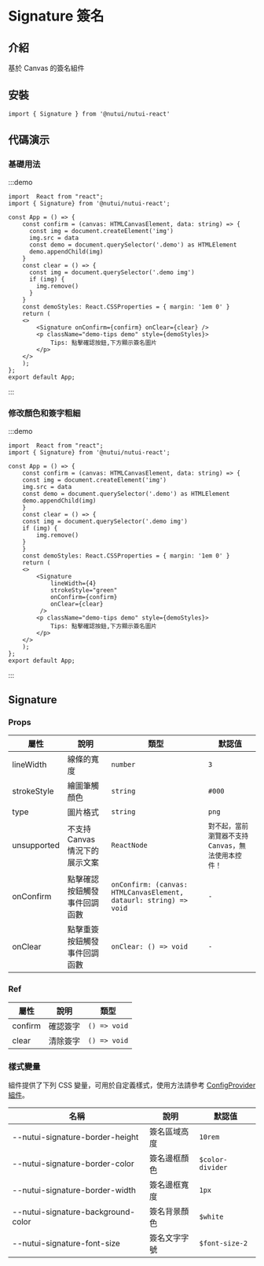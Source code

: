 # Signature 簽名

## 介紹

基於 Canvas 的簽名組件

## 安裝

```tsx
import { Signature } from '@nutui/nutui-react'
```

## 代碼演示

### 基礎用法

:::demo

```tsx
import  React from "react";
import { Signature} from '@nutui/nutui-react';

const App = () => {
    const confirm = (canvas: HTMLCanvasElement, data: string) => {
      const img = document.createElement('img')
      img.src = data
      const demo = document.querySelector('.demo') as HTMLElement
      demo.appendChild(img)
    }
    const clear = () => {
      const img = document.querySelector('.demo img')
      if (img) {
        img.remove()
      }
    }
    const demoStyles: React.CSSProperties = { margin: '1em 0' }
    return (
    <>
        <Signature onConfirm={confirm} onClear={clear} />
        <p className="demo-tips demo" style={demoStyles}>
            Tips: 點擊確認按鈕,下方顯示簽名圖片
        </p>
    </>
    );
};
export default App;
```

:::

### 修改顏色和簽字粗細

:::demo

```tsx
import  React from "react";
import { Signature} from '@nutui/nutui-react';

const App = () => {
    const confirm = (canvas: HTMLCanvasElement, data: string) => {
    const img = document.createElement('img')
    img.src = data
    const demo = document.querySelector('.demo') as HTMLElement
    demo.appendChild(img)
    }
    const clear = () => {
    const img = document.querySelector('.demo img')
    if (img) {
        img.remove()
    }
    }
    const demoStyles: React.CSSProperties = { margin: '1em 0' }
    return (
    <>
        <Signature
            lineWidth={4}
            strokeStyle="green"
            onConfirm={confirm}
            onClear={clear}
         />
        <p className="demo-tips demo" style={demoStyles}>
            Tips: 點擊確認按鈕,下方顯示簽名圖片
        </p>
    </>
    );
};
export default App;
```

:::

## Signature

### Props

| 屬性 | 說明 | 類型 | 默認值 |
| --- | --- | --- | --- |
| lineWidth | 線條的寬度 | `number` | `3` |
| strokeStyle | 繪圖筆觸顏色 | `string` | `#000` |
| type | 圖片格式 | `string` | `png` |
| unsupported | 不支持 Canvas 情況下的展示文案 | `ReactNode` | `對不起，當前瀏覽器不支持 Canvas，無法使用本控件！` |
| onConfirm | 點擊確認按鈕觸發事件回調函數 | `onConfirm: (canvas: HTMLCanvasElement, dataurl: string) => void` | `-` |
| onClear | 點擊重簽按鈕觸發事件回調函數 | `onClear: () => void` | `-` |

### Ref

| 屬性 | 說明 | 類型 |
| --- | --- | --- |
| confirm | 確認簽字 | `() => void` |
| clear | 清除簽字 | `() => void` |

### 樣式變量

組件提供了下列 CSS 變量，可用於自定義樣式，使用方法請參考 [ConfigProvider 組件](#/zh-CN/component/configprovider)。

| 名稱 | 說明 | 默認值 |
| --- | --- | --- |
| \--nutui-signature-border-height | 簽名區域高度 | `10rem` |
| \--nutui-signature-border-color | 簽名邊框顏色 | `$color-divider` |
| \--nutui-signature-border-width | 簽名邊框寬度 | `1px` |
| \--nutui-signature-background-color | 簽名背景顏色 | `$white` |
| \--nutui-signature-font-size | 簽名文字字號 | `$font-size-2` |